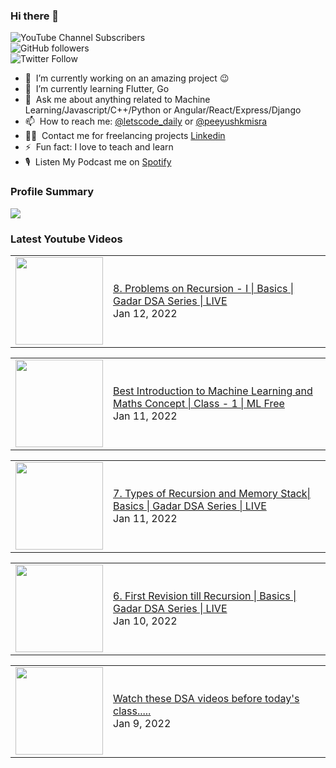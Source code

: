 ### Hi there 👋

![YouTube Channel Subscribers](https://img.shields.io/youtube/channel/subscribers/UCgmk1KXmrHXt_DO0kScyVmQ?style=social)  
![GitHub followers](https://img.shields.io/github/followers/misrapk?style=social)  
![Twitter Follow](https://img.shields.io/twitter/follow/peeyushkmisra?style=social)

- 🔭 &nbsp;I’m currently working on an amazing project :wink:
- 🌱 &nbsp;I’m currently learning Flutter, Go
- 💬 &nbsp;Ask me about anything related to Machine Learning/Javascript/C++/Python or Angular/React/Express/Django
- 📫 &nbsp;How to reach me: [@letscode_daily](https://www.instagram.com/letscode_daily/) or [@peeyushkmisra](https://www.instagram.com/peeyushkmisra/)
- 👨‍💻 &nbsp;Contact me for freelancing projects [Linkedin](https://www.linkedin.com/in/peeyushkmisra/)
- ⚡ &nbsp;Fun fact: I love to teach and learn
- 🎙 &nbsp;Listen My Podcast me on [Spotify](https://open.spotify.com/show/5HlTHA4yxnj56N1klajpQc)

### Profile Summary

![](https://github-profile-summary-cards.vercel.app/api/cards/profile-details?username=misrapk&theme=dracula)

### Latest Youtube Videos

<!-- YOUTUBE:START --><table><tr><td><a href="https://www.youtube.com/watch?v=ffrvrcsF8is"><img width="140px" src="https://i.ytimg.com/vi/ffrvrcsF8is/mqdefault.jpg"></a></td>
<td><a href="https://www.youtube.com/watch?v=ffrvrcsF8is">8. Problems on Recursion - I | Basics | Gadar DSA Series | LIVE</a><br/>Jan 12, 2022</td></tr></table>
<table><tr><td><a href="https://www.youtube.com/watch?v=0m3KsG6l2LA"><img width="140px" src="https://i.ytimg.com/vi/0m3KsG6l2LA/mqdefault.jpg"></a></td>
<td><a href="https://www.youtube.com/watch?v=0m3KsG6l2LA">Best Introduction to Machine Learning and Maths Concept | Class - 1 | ML Free</a><br/>Jan 11, 2022</td></tr></table>
<table><tr><td><a href="https://www.youtube.com/watch?v=pcGOj_x4KWo"><img width="140px" src="https://i.ytimg.com/vi/pcGOj_x4KWo/mqdefault.jpg"></a></td>
<td><a href="https://www.youtube.com/watch?v=pcGOj_x4KWo">7. Types of Recursion and Memory Stack| Basics | Gadar DSA Series | LIVE</a><br/>Jan 11, 2022</td></tr></table>
<table><tr><td><a href="https://www.youtube.com/watch?v=mBM3cwHUFw4"><img width="140px" src="https://i.ytimg.com/vi/mBM3cwHUFw4/mqdefault.jpg"></a></td>
<td><a href="https://www.youtube.com/watch?v=mBM3cwHUFw4">6. First Revision till Recursion | Basics | Gadar DSA Series | LIVE</a><br/>Jan 10, 2022</td></tr></table>
<table><tr><td><a href="https://www.youtube.com/watch?v=Ok5Tl_IJdzM"><img width="140px" src="https://i.ytimg.com/vi/Ok5Tl_IJdzM/mqdefault.jpg"></a></td>
<td><a href="https://www.youtube.com/watch?v=Ok5Tl_IJdzM">Watch these DSA videos before today&#39;s class.....</a><br/>Jan 9, 2022</td></tr></table>
<!-- YOUTUBE:END -->
